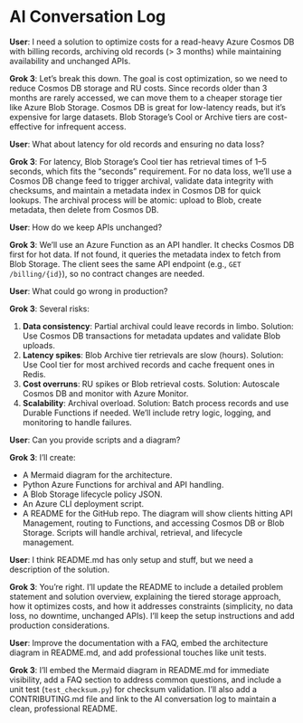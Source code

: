 # AI Conversation Log

**User**: I need a solution to optimize costs for a read-heavy Azure Cosmos DB with billing records, archiving old records (> 3 months) while maintaining availability and unchanged APIs.

**Grok 3**: Let’s break this down. The goal is cost optimization, so we need to reduce Cosmos DB storage and RU costs. Since records older than 3 months are rarely accessed, we can move them to a cheaper storage tier like Azure Blob Storage. Cosmos DB is great for low-latency reads, but it’s expensive for large datasets. Blob Storage’s Cool or Archive tiers are cost-effective for infrequent access.

**User**: What about latency for old records and ensuring no data loss?

**Grok 3**: For latency, Blob Storage’s Cool tier has retrieval times of 1–5 seconds, which fits the “seconds” requirement. For no data loss, we’ll use a Cosmos DB change feed to trigger archival, validate data integrity with checksums, and maintain a metadata index in Cosmos DB for quick lookups. The archival process will be atomic: upload to Blob, create metadata, then delete from Cosmos DB.

**User**: How do we keep APIs unchanged?

**Grok 3**: We’ll use an Azure Function as an API handler. It checks Cosmos DB first for hot data. If not found, it queries the metadata index to fetch from Blob Storage. The client sees the same API endpoint (e.g., `GET /billing/{id}`), so no contract changes are needed.

**User**: What could go wrong in production?

**Grok 3**: Several risks:
1. **Data consistency**: Partial archival could leave records in limbo. Solution: Use Cosmos DB transactions for metadata updates and validate Blob uploads.
2. **Latency spikes**: Blob Archive tier retrievals are slow (hours). Solution: Use Cool tier for most archived records and cache frequent ones in Redis.
3. **Cost overruns**: RU spikes or Blob retrieval costs. Solution: Autoscale Cosmos DB and monitor with Azure Monitor.
4. **Scalability**: Archival overload. Solution: Batch process records and use Durable Functions if needed.
We’ll include retry logic, logging, and monitoring to handle failures.

**User**: Can you provide scripts and a diagram?

**Grok 3**: I’ll create:
- A Mermaid diagram for the architecture.
- Python Azure Functions for archival and API handling.
- A Blob Storage lifecycle policy JSON.
- An Azure CLI deployment script.
- A README for the GitHub repo.
The diagram will show clients hitting API Management, routing to Functions, and accessing Cosmos DB or Blob Storage. Scripts will handle archival, retrieval, and lifecycle management.

**User**: I think README.md has only setup and stuff, but we need a description of the solution.

**Grok 3**: You’re right. I’ll update the README to include a detailed problem statement and solution overview, explaining the tiered storage approach, how it optimizes costs, and how it addresses constraints (simplicity, no data loss, no downtime, unchanged APIs). I’ll keep the setup instructions and add production considerations.

**User**: Improve the documentation with a FAQ, embed the architecture diagram in README.md, and add professional touches like unit tests.

**Grok 3**: I’ll embed the Mermaid diagram in README.md for immediate visibility, add a FAQ section to address common questions, and include a unit test (`test_checksum.py`) for checksum validation. I’ll also add a CONTRIBUTING.md file and link to the AI conversation log to maintain a clean, professional README.
